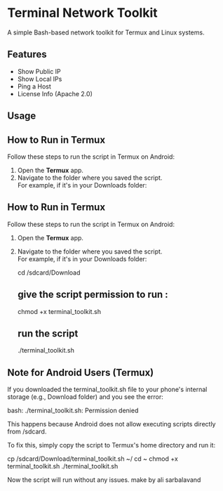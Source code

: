 # Terminal Network Toolkit

A simple Bash-based network toolkit for Termux and Linux systems.

## Features

- Show Public IP
- Show Local IPs
- Ping a Host
- License Info (Apache 2.0)

## Usage
## How to Run in Termux

Follow these steps to run the script in Termux on Android:

1. Open the **Termux** app.
2. Navigate to the folder where you saved the script.  
   For example, if it's in your Downloads folder:

## How to Run in Termux

Follow these steps to run the script in Termux on Android:

1. Open the **Termux** app.
2. Navigate to the folder where you saved the script.  
   For example, if it's in your Downloads folder:

   
   cd /sdcard/Download

   ## give the script permission to run :
   chmod +x terminal_toolkit.sh
   ## run the script
   ./terminal_toolkit.sh

## Note for Android Users (Termux)

If you downloaded the terminal_toolkit.sh file to your phone's internal storage (e.g., Download folder) and you see the error:

bash: ./terminal_toolkit.sh: Permission denied

This happens because Android does not allow executing scripts directly from /sdcard.

To fix this, simply copy the script to Termux's home directory and run it:

cp /sdcard/Download/terminal_toolkit.sh ~/
cd ~
chmod +x terminal_toolkit.sh
./terminal_toolkit.sh

Now the script will run without any issues.
make by ali sarbalavand
